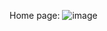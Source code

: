Home page: 
![image](https://user-images.githubusercontent.com/100500725/197465985-f502ede8-4cbe-456d-9e64-cc719218eb27.png)



